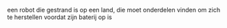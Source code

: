 een robot die gestrand is op een land, die moet onderdelen vinden om zich te herstellen voordat zijn baterij op is
